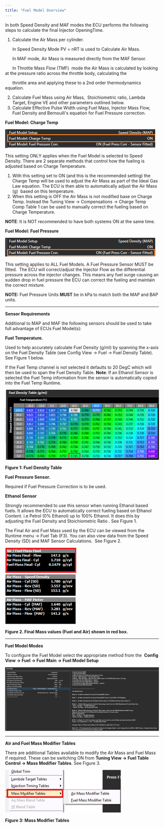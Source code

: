```yaml
---
title: "Fuel Model Overview"
---
```


In both Speed Density and MAF modes the ECU performs the following steps to calculate the final Injector OpeningTime.


1. Calculate the Air Mass per cylinder.&nbsp;

&nbsp; &nbsp; &nbsp; In Speed Density Mode PV = nRT is used to Calculate Air Mass.&nbsp;

&nbsp; &nbsp; &nbsp; In MAF mode, Air Mass is measured directly from the MAF Sensor.&nbsp;

&nbsp; &nbsp; &nbsp; In Throttle Mass Flow (TMF)&nbsp; mode the Air Mass is calculated by looking at the pressure ratio across the throttle body, calculating the&nbsp; &nbsp; &nbsp;

&nbsp; &nbsp; &nbsp; throttle area and applying these to a 2nd order thermodynamics equation.

2. Calculate Fuel Mass using Air Mass,&nbsp; Stoichiometric ratio, Lambda Target, Engine VE and other parameters outlined below.
2. Calculate Effective Pulse Width using Fuel Mass, Injector Mass Flow, Fuel Density and Bernoulli's equation for Fuel Pressure correction.


**Fuel Model: Charge Temp**


![Image](</img/Untitled227.png>)


This setting ONLY applies when the Fuel Model is selected to Speed Density. There are 2 separate methods that control how the fueling is adjusted based on Charge Temperature.


1. With this setting set to ON (and this is the recommended setting) the Charge Temp will be used to adjust the Air Mass as part of the Ideal Gas Law equation. The ECU is then able to automatically adjust the Air Mass (g)&nbsp; based on this temperature.&nbsp;
1. When this setting is OFF the Air Mass is not modified base on Charge Temp. Instead the Tuning View -\> Compensations -\> Charge Temp Comp Table 1 can be used to manually correct the fueling based on Charge Temperature.


**NOTE**: It is NOT recommended to have both systems ON at the same time.


**Fuel Model: Fuel Pressure**


![Image](</img/Untitled229.png>)


This setting applies to ALL Fuel Models. A Fuel Pressure Sensor MUST be fitted.&nbsp; The ECU will correct/adjust the Injector Flow as the differential pressure across the injector changes. This means any fuel surge causing an sudden drop in fuel pressure the ECU can correct the fueling and maintain the correct mixture.


**NOTE:** Fuel Pressure Units **MUST** be in kPa to match both the MAP and BAP units.


***

**Sensor Requirements**


Additional to MAP and MAF the following sensors should be used to take full advantage of ECUs Fuel Model(s):


**Fuel Temperature.**&nbsp; &nbsp; &nbsp;

Used to help accurately calculate Fuel Density (g/ml) by spanning the x-axis on the Fuel Density Table (see Config View -\> Fuel -\> Fuel Density Table). See Figure 1 below.&nbsp;

If the Fuel Temp channel is not selected it defaults to 20 DegC which will then be used to span the Fuel Density Table. **Note**: If an Ethanol Sensor is selected the Fuel Temp information from the sensor is automatically copied into the Fuel Temp Runtime.


![Image](</img/Untitled234.png>)

**Figure 1: Fuel Density Table**


**Fuel Pressure Sensor.**

Required if Fuel Pressure Correction is to be used.


**Ethanol Sensor** &nbsp; &nbsp;

Strongly recommended to use this sensor when running Ethanol based fuels. It allows the ECU to automatically correct fueling based on Ethanol Content. i.e Petrol (0% Ethanol) up to 100% Ethanol. It does this by adjusting the Fuel Density and Stoichiometric Ratio . See Figure 1.


The Final Air and Fuel Mass used by the ECU can be viewed from the Runtime menu -\> Fuel Tab (F3). You can also view data from the Speed Density (SD) and MAF Sensor Calculations.&nbsp; See Figure 2.


![Image](</img/Untitled70.png>)

**Figure 2. Final Mass values (Fuel and Air) shown in red box.**


***

**Fuel Model Modes**


To configure the Fuel Model select the appropriate method from the&nbsp; **Config View -\> Fuel -\> Fuel Main -\> Fuel Model Setup**


![Image](</img/NewItem184.png>)


***


**Air and Fuel Mass Modifier Tables**


There are additional Tables available to modify the Air Mass and Fuel Mass if required. These can be switching ON from **Tuning View -\> Fuel Table Control -\> Mass Modifier Tables**. See Figure 3.


![Image](</img/Untitled78.png>)


**Figure 3: Mass Modifier Tables**
